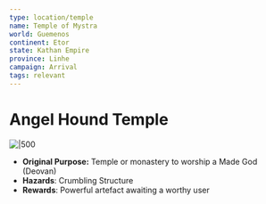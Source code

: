 ```yaml
---
type: location/temple
name: Temple of Mystra
world: Guemenos
continent: Etor
state: Kathan Empire
province: Linhe
campaign: Arrival
tags: relevant
---
```


# Angel Hound Temple

![|500](https://i.imgur.com/FofQtfd.png)

- **Original Purpose:** Temple or monastery to worship a Made God (Deovan)
- **Hazards**: Crumbling Structure
- **Rewards**: Powerful artefact awaiting a worthy user